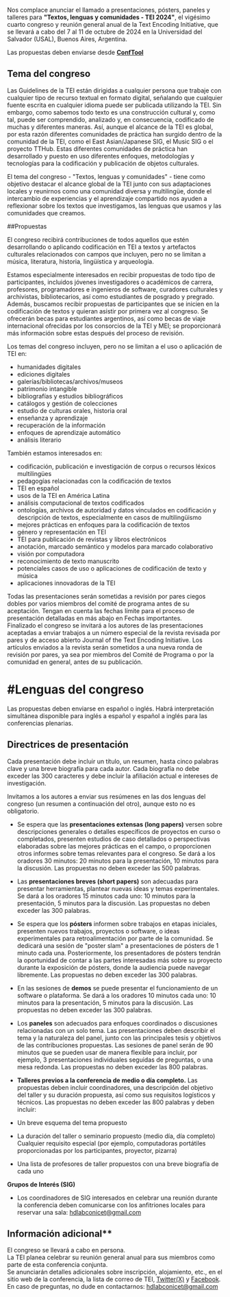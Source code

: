 Nos complace anunciar el llamado a presentaciones, pósters, paneles y talleres para **"Textos, lenguas y comunidades - TEI 2024"**, el vigésimo cuarto congreso y reunión general anual de la Text Encoding Initiative, que se llevará a cabo del 7 al 11 de octubre de 2024 en la Universidad del Salvador (USAL), Buenos Aires, Argentina.

Las propuestas deben enviarse desde **[ConfTool](https://www.conftool.pro/tei2024/)**

## Tema del congreso

Las Guidelines de la TEI están dirigidas a cualquier persona que trabaje con cualquier tipo de recurso textual en formato digital, señalando que cualquier fuente escrita en cualquier idioma puede ser publicada utilizando la TEI. Sin embargo, como sabemos todo texto es una construcción cultural y, como tal, puede ser comprendido, analizado y, en consecuencia, codificado de muchas  y diferentes maneras. Así, aunque el alcance de la TEI es global, por esta razón diferentes comunidades de práctica han surgido dentro de la comunidad de la TEI, como el East Asian/Japanese SIG, el Music SIG o el proyecto TTHub. Estas diferentes comunidades de práctica han desarrollado y puesto en uso diferentes enfoques, metodologías y tecnologías para la codificación y publicación de objetos culturales.

El tema del congreso - "Textos, lenguas y comunidades" - tiene como objetivo destacar el alcance global de la TEI junto con sus adaptaciones locales y reunirnos como una comunidad diversa y multilingüe, donde el intercambio de experiencias y el aprendizaje compartido nos ayuden a reflexionar sobre los textos que investigamos, las lenguas que usamos y las comunidades que creamos.

##Propuestas

El congreso recibirá contribuciones de todos aquellos que estén desarrollando o aplicando codificación en TEI a textos y artefactos culturales relacionados con campos que incluyen, pero no se limitan a música, literatura, historia, lingüística y arqueología.

Estamos especialmente interesados ​​en recibir propuestas de todo tipo de participantes, incluidos jóvenes investigadores o académicos de carrera, profesores, programadores e ingenieros de software, curadores culturales y archivistas, bibliotecarios, así como estudiantes de posgrado y pregrado. Además, buscamos recibir propuestas de participantes que se inicien en la codificación de textos y quieran asistir por primera vez al congreso. Se ofrecerán becas para estudiantes argentinos, así como becas de viaje internacional ofrecidas por los consorcios de la TEI y MEI; se proporcionará más información sobre estas después del proceso de revisión.

Los temas del congreso incluyen, pero no se limitan a el uso o aplicación de TEI en:

- humanidades digitales
- ediciones digitales
- galerías/bibliotecas/archivos/museos
- patrimonio intangible
- bibliografías y estudios bibliográficos
- catálogos y gestión de colecciones
- estudio de culturas orales, historia oral
- enseñanza y aprendizaje
- recuperación de la información
- enfoques de aprendizaje automático
- análisis literario

También estamos interesados ​​en:

- codificación, publicación e investigación de corpus o recursos léxicos multilingües 
- pedagogías relacionadas con la codificación de textos
- TEI en español
- usos de la TEI en América Latina
- análisis computacional de textos codificados
- ontologías, archivos de autoridad y datos vinculados en codificación y descripción de textos, especialmente en casos de multilingüismo
- mejores prácticas en enfoques para la codificación de textos
- género y representación en TEI
- TEI para publicación de revistas y libros electrónicos
- anotación, marcado semántico y modelos para marcado colaborativo
- visión por computadora
- reconocimiento de texto manuscrito
- potenciales casos de uso o aplicaciones de codificación de texto y música
- aplicaciones innovadoras de la TEI

Todas las presentaciones serán sometidas a revisión por pares ciegos dobles por varios miembros del comité de programa antes de su aceptación. Tengan en cuenta las fechas límite para el proceso de presentación detalladas en más abajo en Fechas importantes.<br>
Finalizado el congreso se invitará a los autores de las presentaciones aceptadas a enviar trabajos a un número especial de la revista revisada por pares y de acceso abierto Journal of the Text Encoding Initiative. Los artículos enviados a la revista serán sometidos a una nueva ronda de revisión por pares, ya sea por miembros del Comité de Programa o por la comunidad en general, antes de su publicación.<br>

# #Lenguas del congreso

Las propuestas deben enviarse en español o inglés. Habrá interpretación simultánea disponible para inglés a español y español a inglés para las conferencias plenarias.

## Directrices de presentación
Cada presentación debe incluir un título, un resumen, hasta cinco palabras clave y una breve biografía para cada autor. Cada biografía no debe exceder las 300 caracteres y debe incluir la afiliación actual e intereses de investigación.

Invitamos a los autores a enviar sus resúmenes en las dos lenguas del congreso (un resumen a continuación del otro), aunque esto no es obligatorio.

- Se espera que las **presentaciones extensas (long papers)** versen sobre descripciones generales o detalles específicos de proyectos en curso o completados, presenten estudios de caso detallados o perspectivas elaboradas sobre las mejores prácticas en el campo, o proporcionen otros informes sobre temas relevantes para el congreso. Se dará a los oradores 30 minutos: 20 minutos para la presentación, 10 minutos para la discusión. Las propuestas no deben exceder las 500 palabras.

- Las **presentaciones breves (short papers)** son adecuadas para presentar herramientas, plantear nuevas ideas y temas experimentales. Se dará a los oradores 15 minutos cada uno: 10 minutos para la presentación, 5 minutos para la discusión. Las propuestas no deben exceder las 300 palabras.

- Se espera que los **pósters** informen sobre trabajos en etapas iniciales, presenten nuevos trabajos, proyectos o software, o ideas experimentales para retroalimentación por parte de la comunidad. Se dedicará una sesión de "poster slam" a presentaciones de pósters de 1 minuto cada una. Posteriormente, los presentadores de pósters tendrán la oportunidad de contar a las partes interesadas más sobre su proyecto durante la exposición de pósters, donde la audiencia puede navegar libremente. Las propuestas no deben exceder las 300 palabras.<br>

- En las sesiones de **demos** se puede presentar el funcionamiento de un software o plataforma.  Se dará a los oradores 10 minutos cada uno: 10 minutos para la presentación, 5 minutos para la discusión. Las propuestas no deben exceder las 300 palabras.<br>

- Los **paneles** son adecuados para enfoques coordinados o discusiones relacionadas con un solo tema. Las presentaciones deben describir el tema y la naturaleza del panel, junto con las principales tesis y objetivos de las contribuciones propuestas. Las sesiones de panel serán de 90 minutos que se pueden usar de manera flexible para incluir, por ejemplo, 3 presentaciones individuales seguidas de preguntas, o una mesa redonda. Las propuestas no deben exceder las 800 palabras. <br>

- **Talleres previos a la conferencia de medio o día completo.** Las propuestas deben incluir coordinadores, una descripción del objetivo del taller y su duración propuesta, así como sus requisitos logísticos y técnicos. Las propuestas no deben exceder las 800 palabras y deben incluir: <br>
- Un breve esquema del tema propuesto<br>
- La duración del taller o seminario propuesto (medio día, día completo)
Cualquier requisito especial (por ejemplo, computadoras portátiles proporcionadas por los participantes, proyector, pizarra)
- Una lista de profesores de taller propuestos con una breve biografía de cada uno

**Grupos de Interés (SIG)**<br>
- Los coordinadores de SIG interesados ​​en celebrar una reunión durante la conferencia deben comunicarse con los anfitriones locales para reservar una sala: [hdlabconicet@gmail.com](hdlabconicet@gmail.com)

## Información adicional**
El congreso se llevará a cabo en persona.<br>
La TEI planea celebrar su reunión general anual para sus miembros como parte de esta conferencia conjunta.<br>
Se anunciarán detalles adicionales sobre inscripción, alojamiento, etc., en el sitio web de la conferencia, la lista de correo de TEI, [Twitter(X)](https://twitter.com/teiconsortium?lang=en) y [Facebook](https://web.facebook.com/groups/TEIconsortium/?_rdc=1&_rdr).
En caso de preguntas, no dude en contactarnos: [hdlabconicet@gmail.com](hdlabconicet@gmail.com)